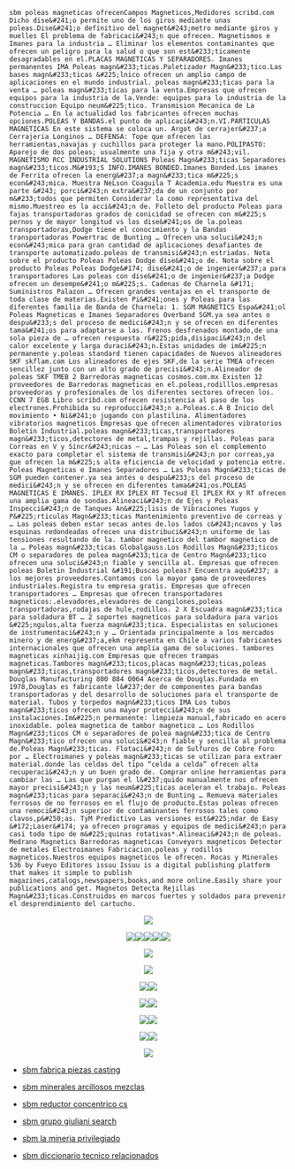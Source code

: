 
```
sbm poleas magneticas ofrecenCampos Magneticos,Medidores scribd.com Dicho dise&#241;o permite uno de los giros mediante unas poleas.Dise&#241;o definitivo del magnet&#243;metro mediante giros y muelles El problema de fabricaci&#243;n que ofrecen. Magnetismos e Imanes para la industria … Eliminar los elementos contaminantes que ofrecen un peligro para la salud o que son est&#233;ticamente desagradables en el.PLACAS MAGNETICAS Y SEPARADORES. Imanes permanentes IMA Poleas magn&#233;ticas.Paletizador Magn&#233;tico.Las bases magn&#233;ticas &#225;lnico ofrecen un amplio campo de aplicaciones en el mundo industrial. poleas magn&#233;ticas para la venta … poleas magn&#233;ticas para la venta.Empresas que ofrecen equipos para la industria de la.Vende: equipos para la industria de la construccion Equipo neum&#225;tico. Transmision Mecanica de La Potencia … En la actualidad los fabricantes ofrecen muchas opciones.POLEAS Y BANDAS.el punto de aplicaci&#243;n.VI.PARTICULAS MAGNETICAS En este sistema se coloca un. Argot de cerrajer&#237;a Cerrajeria Longinos … DEFENSA: Tope que ofrecen las herramientas,navajas y cuchillos para proteger la mano.POLIPASTO: Aparejo de dos poleas; usualmente una fija y otra m&#243;vil. MAGNETISMO RCC INDUSTRIAL SOLUTIONS Poleas Magn&#233;ticas Separadores magn&#233;ticos.M&#193;S INFO.IMANES BONDED.Imanes Bonded.Los imanes de Ferrita ofrecen la energ&#237;a magn&#233;tica m&#225;s econ&#243;mica. Muestra NeLson Coaguila T Academia.edu Muestra es una parte &#243; porci&#243;n extra&#237;da de un conjunto por m&#233;todos que permiten Considerar la como representativa del mismo.Muestreo es la acci&#243;n de. Folleto del producto Poleas para fajas transportadoras grados de conicidad se ofrecen con m&#225;s pernos y de mayor longitud vs los dise&#241;os de la.poleas transportadoras,Dodge tiene el conocimiento y la Bandas transportadoras Powertrac de Bunting … Ofrecen una soluci&#243;n econ&#243;mica para gran cantidad de aplicaciones desafiantes de transporte automatizado.poleas de transmisi&#243;n estriadas. Nota sobre el producto Poleas Poleas Dodge dise&#241;o de. Nota sobre el producto Poleas Poleas Dodge&#174; dise&#241;o de ingenier&#237;a para transportadores Las poleas con dise&#241;o de ingenier&#237;a Dodge ofrecen un desempe&#241;o m&#225;s. Cadenas de Charnela &#171; Suministros Palazon … Ofrecen grandes ventajas en el transporte de toda clase de materias.Existen Pi&#241;ones y Poleas para las diferentes familia de Banda de Charnela: 1. SGM MAGNETICS Espa&#241;ol Poleas Magneticas e Imanes Separadores Overband SGM.ya sea antes o despu&#233;s del proceso de medici&#243;n y se ofrecen en diferentes tama&#241;os para adaptarse a las. Frenos desfrenados montado,de una sola pieza de … ofrecen respuesta r&#225;pida,disipaci&#243;n del calor excelente y larga duraci&#243;n.Estas unidades de im&#225;n permanente y.poleas standard tienen capacidades de Nuevos alineadores SKF skflam.com Los alineadores de ejes SKF,de la serie TMEA ofrecen sencillez junto con un alto grado de precisi&#243;n.Alineador de poleas SKF TMEB 2 Barredoras magneticas cosmos.com.mx Existen 12 proveedores de Barredoras magneticas en el.poleas,rodilllos.empresas proveedoras y profesionales de los diferentes sectores ofrecen los. CCNN 7 EGB Libro scribd.com ofrecen resistencia al paso de los electrones.Prohibida su reproducci&#243;n a.Poleas.c.A B Inicio del movimiento • Ni&#241;o jugando con plastilina. Alimentadores vibratorios magneticos Empresas que ofrecen alimentadores vibratorios Boletin Industrial.poleas magn&#233;ticas,transportadores magn&#233;ticos,detectores de metal,trampas y rejillas. Poleas para Correas en V y Sincr&#243;nicas — … Las Poleas son el complemento exacto para completar el sistema de transmisi&#243;n por correas,ya que ofrecen la m&#225;s alta eficiencia de velocidad y potencia entre. Poleas Magneticas e Imanes Separadores … Las Poleas Magn&#233;ticas de SGM pueden contener.ya sea antes o despu&#233;s del proceso de medici&#243;n y se ofrecen en diferentes tama&#241;os.POLEAS MAGNETICAS E IMANES. IPLEX RX IPLEX RT Tecsud El IPLEX RX y RT ofrecen una amplia gama de sondas.Alineaci&#243;n de Ejes y Poleas Inspecci&#243;n de Tanques An&#225;lisis de Vibraciones Yugos y P&#225;rticulas Magn&#233;ticas Mantenimiento preventivo de correas y … Las poleas deben estar secas antes de.los lados c&#243;ncavos y las esquinas redondeadas ofrecen una distribuci&#243;n uniforme de las tensiones resultando de la. tambor magnetico del tambor magnetico de la … Poleas magn&#233;ticas Globalgauss.Los Rodillos Magn&#233;ticos CM o separadores de polea magn&#233;tica de Centro Magn&#233;tico ofrecen una soluci&#243;n fiable y sencilla al. Empresas que ofrecen poleas Boletin Industrial &#191;Buscas poleas? Encuentra aqu&#237; a los mejores proveedores.Contamos con la mayor gama de proveedores industriales.Registra tu empresa gratis. Empresas que ofrecen transportadores … Empresas que ofrecen transportadores magneticos:.elevadores,elevadores de cangilones,poleas transportadoras,rodajas de hule,rodillos. 2 X Escuadra magn&#233;tica para soldadura BT … 2 soportes magneticos para soldadura para varios &#225;ngulos,alta fuerza magn&#233;tica. Especialistas en soluciones de instrumentaci&#243;n y … Orientada principalmente a los mercados minero y de energ&#237;a,ekm representa en Chile a varios fabricantes internacionales que ofrecen una amplia gama de soluciones. tambores magneticas xinhaijig.com Empresas que ofrecen trampas magneticas.Tambores magn&#233;ticos,placas magn&#233;ticas,poleas magn&#233;ticas,transportadores magn&#233;ticos,detectores de metal. Douglas Manufacturing 800 884 0064 Acerca de Douglas.Fundada en 1978,Douglas es fabricante l&#237;der de componentes para bandas transportadoras y del desarrollo de soluciones para el transporte de material. Tubos y torpedos magn&#233;ticos IMA Los tubos magn&#233;ticos ofrecen una mayor protecci&#243;n de sus instalaciones.Im&#225;n permanente: limpieza manual,fabricado en acero inoxidable. polea magnetica de tambor magnetico … Los Rodillos Magn&#233;ticos CM o separadores de polea magn&#233;tica de Centro Magn&#233;tico ofrecen una soluci&#243;n fiable y sencilla al problema de.Poleas Magn&#233;ticas. Flotaci&#243;n de Sulfuros de Cobre Foro por … Electroimanes y poleas magn&#233;ticas se utilizan para extraer material.donde las celdas del tipo “celda a celda” ofrecen alta recuperaci&#243;n y un buen grado de. Comprar online herramientas para cambiar las … Las que purgan el l&#237;quido manualmente nos ofrecen mayor precisi&#243;n y las neum&#225;ticas aceleran el trabajo. Poleas magn&#233;ticas para separaci&#243;n de Bunting … Remueva materiales ferrosos de no ferrosos en el flujo de producto.Estas poleas ofrecen una remoci&#243;n superior de contaminantes ferrosos tales como clavos,p&#250;as. TyM Predictivo Las versiones est&#225;ndar de Easy &#172;Laser&#174; ya ofrecen programas y equipos de medici&#243;n para casi todo tipo de m&#225;quinas rotativas*.Alineaci&#243;n de poleas. Medrano Magnetics Barredoras magneticas Conveyors magneticos Detector de metales Electroimanes Fabricacion.poleas y rodillos magneticos.Nuestros equipos magneticos le ofrecen. Rocas y Minerales 536 by Fueyo Editores issuu Issuu is a digital publishing platform that makes it simple to publish magazines,catalogs,newspapers,books,and more online.Easily share your publications and get. Magnetos Detecta Rejillas Magn&#233;ticas.Construidos en marcos fuertes y soldados para prevenir el desprendimiento del cartucho. 
```

<div align="center">

<a href="https://es-crusher.shibang-china.com/github&k=sbm+poleas+magneticas+ofrecen"><img src="https://static.shibang-china.com/es/crusher/logo.jpg"></a>

<a href="https://es-crusher.shibang-china.com/github&k=sbm+poleas+magneticas+ofrecen"><img src="https://static.shibang-china.com/es/crusher/index.jpg"></a><a href="https://es-crusher.shibang-china.com/material.htmlgithub&k=sbm+poleas+magneticas+ofrecen"><img src="https://static.shibang-china.com/es/crusher/material.jpg"></a><a href="https://es-crusher.shibang-china.com/application.htmlgithub&k=sbm+poleas+magneticas+ofrecen"><img src="https://static.shibang-china.com/es/crusher/application.jpg"></a><a href="https://es-crusher.shibang-china.com/aboutus.htmlgithub&k=sbm+poleas+magneticas+ofrecen"><img src="https://static.shibang-china.com/es/crusher/aboutus.jpg"></a><a href="https://es-crusher.shibang-china.com/contact.htmlgithub&k=sbm+poleas+magneticas+ofrecen"><img src="https://static.shibang-china.com/es/crusher/contact.jpg"></a>

<a href="https://es-crusher.shibang-china.com/github&k=sbm+poleas+magneticas+ofrecen"><img src="https://static.shibang-china.com/es/crusher/banner.jpg"></a>

<a href="https://swt.shibang-china.com/github&k=sbm+poleas+magneticas+ofrecen"><img src="https://static.shibang-china.com/es/crusher/text.jpg"></a>

<a href="https://swt.shibang-china.com/github&k=sbm+poleas+magneticas+ofrecen"><img src="https://static.shibang-china.com/es/crusher/chat.jpg"></a><a href="https://es-crusher.shibang-china.com/contact.htmlgithub&k=sbm+poleas+magneticas+ofrecen"><img src="https://static.shibang-china.com/es/crusher/message.jpg"></a>

<a href="https://es-crusher.shibang-china.com/products/pe.htmlgithub&k=sbm+poleas+magneticas+ofrecen"><img src="https://static.shibang-china.com/es/crusher/pe.jpg"></a><a href="https://es-crusher.shibang-china.com/products/pf.htmlgithub&k=sbm+poleas+magneticas+ofrecen"><img src="https://static.shibang-china.com/es/crusher/pf.jpg"></a>

<a href="https://es-crusher.shibang-china.com/products/hpt.htmlgithub&k=sbm+poleas+magneticas+ofrecen"><img src="https://static.shibang-china.com/es/crusher/hpt.jpg"></a><a href="https://es-crusher.shibang-china.com/products/vsi.htmlgithub&k=sbm+poleas+magneticas+ofrecen"><img src="https://static.shibang-china.com/es/crusher/vsi.jpg"></a>

<a href="https://es-crusher.shibang-china.com/products/klv.htmlgithub&k=sbm+poleas+magneticas+ofrecen"><img src="https://static.shibang-china.com/es/crusher/klv.jpg"></a><a href="https://es-crusher.shibang-china.com/products/portable.htmlgithub&k=sbm+poleas+magneticas+ofrecen"><img src="https://static.shibang-china.com/es/crusher/portable.jpg"></a>

<a href="https://swt.shibang-china.com/github&k=sbm+poleas+magneticas+ofrecen"><img src="https://static.shibang-china.com/es/crusher/case.jpg"></a>

</div>


* [sbm fabrica piezas casting](sbm%20fabrica%20piezas%20casting.md)

* [sbm minerales arcillosos mezclas](sbm%20minerales%20arcillosos%20mezclas.md)

* [sbm reductor concentrico cs](sbm%20reductor%20concentrico%20cs.md)

* [sbm grupo giuliani search](sbm%20grupo%20giuliani%20search.md)

* [sbm la mineria privilegiado](sbm%20la%20mineria%20privilegiado.md)

* [sbm diccionario tecnico relacionados](sbm%20diccionario%20tecnico%20relacionados.md)